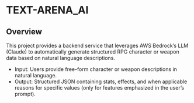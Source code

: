 # TEXT-ARENA_AI

## Overview
This project provides a backend service that leverages AWS Bedrock’s LLM (Claude) to automatically generate structured RPG character or weapon data based on natural language descriptions.

- Input: Users provide free-form character or weapon descriptions in natural language.
- Output: Structured JSON containing stats, effects, and when applicable reasons for specific values (only for features emphasized in the user’s prompt).

